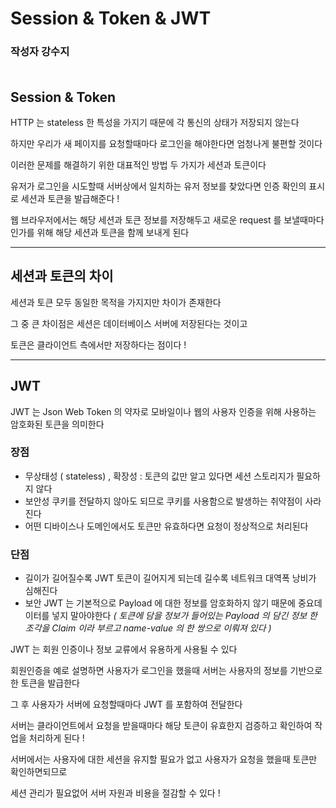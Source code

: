 # Session & Token & JWT

### **작성자 강수지** <br><br>

## Session & Token

HTTP 는 stateless 한 특성을 가지기 때문에 각 통신의 상태가 저장되지 않는다

하지만 우리가 새 페이지를 요청할때마다 로그인을 해야한다면 엄청나게 불편할 것이다

이러한 문제를 해결하기 위한 대표적인 방법 두 가지가 세션과 토큰이다


유저가 로그인을 시도할때 서버상에서 일치하는 유저 정보를 찾았다면 인증 확인의 표시로 세션과 토큰을 발급해준다 !


웹 브라우저에서는 해당 세션과 토큰 정보를 저장해두고 새로운 request 를 보낼때마다 인가를 위해 해당 세션과 토큰을 함께 보내게 된다

---

## 세션과 토큰의 차이

세션과 토큰 모두 동일한 목적을 가지지만 차이가 존재한다

그 중 큰 차이점은 세션은 데이터베이스 서버에 저장된다는 것이고

토큰은 클라이언트 측에서만 저장하다는 점이다 !

---

## JWT
JWT 는 Json Web Token 의 약자로 모바일이나 웹의 사용자 인증을 위해 사용하는 암호화된 토큰을 의미한다

### 장점

- 무상태성 ( stateless) , 확장성 : 토큰의 값만 알고 있다면 세션 스토리지가 필요하지 않다
- 보안성 쿠키를 전달하지 않아도 되므로 쿠키를 사용함으로 발생하는 취약점이 사라진다
- 어떤 디바이스나 도메인에서도 토큰만 유효하다면 요청이 정상적으로 처리된다

### 단점

- 길이가 길어질수록 JWT 토큰이 길어지게 되는데 길수록 네트워크 대역폭 낭비가 심해진다
- 보안 JWT 는 기본적으로 Payload 에 대한 정보를 암호화하지 않기 때문에 중요데이터를 넣지 말아야한다
*( 토큰에 담을 정보가 들어있는 Payload 의 담긴 정보 한 조각을 Claim 이라 부르고 name-value 의 한 쌍으로 이뤄져 있다 )*


JWT 는 회원 인증이나 정보 교류에서 유용하게 사용될 수 있다

회원인증을 예로 설명하면 사용자가 로그인을 했을때 서버는 사용자의 정보를 기반으로한 토큰을 발급한다

그 후 사용자가 서버에 요청할때마다 JWT 를 포함하여 전달한다

서버는 클라이언트에서 요청을 받을때마다 해당 토큰이 유효한지 검증하고 확인하여 작업을 처리하게 된다 !



서버에서는 사용자에 대한 세션을 유지할 필요가 없고 사용자가 요청을 했을때 토큰만 확인하면되므로

세션 관리가 필요없어 서버 자원과 비용을 절감할 수 있다 !